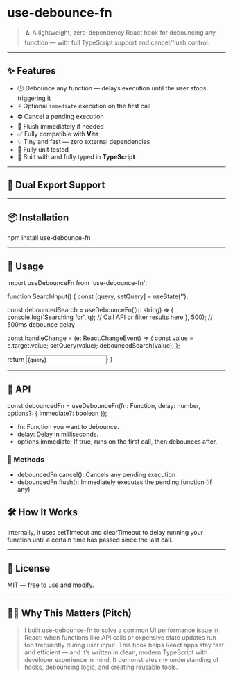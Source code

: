 # use-debounce-fn

> 🪝 A lightweight, zero-dependency React hook for debouncing any function — with full TypeScript support and cancel/flush control.

---

## ✨ Features

- 🕒 Debounce any function — delays execution until the user stops triggering it
- ⚡️ Optional `immediate` execution on the first call
- ⛔️ Cancel a pending execution
- 🚀 Flush immediately if needed
- ✅ Fully compatible with **Vite**
- 💡 Tiny and fast — zero external dependencies
- 🧪 Fully unit tested
- 🧠 Built with and fully typed in **TypeScript**

---

## 🔄 Dual Export Support

---

## 📦 Installation

npm install use-debounce-fn

---

## 🔧 Usage

import useDebounceFn from 'use-debounce-fn';

function SearchInput() {
const [query, setQuery] = useState('');

const debouncedSearch = useDebounceFn((q: string) => {
console.log('Searching for', q);
// Call API or filter results here
}, 500); // 500ms debounce delay

const handleChange = (e: React.ChangeEvent<HTMLInputElement>) => {
const value = e.target.value;
setQuery(value);
debouncedSearch(value);
};

return <input value={query} onChange={handleChange} />;
}

---

## 🧰 API

const debouncedFn = useDebounceFn(fn: Function, delay: number, options?: {
immediate?: boolean
});

- fn: Function you want to debounce.
- delay: Delay in milliseconds.
- options.immediate: If true, runs on the first call, then debounces after.

### 🔁 Methods

- debouncedFn.cancel(): Cancels any pending execution
- debouncedFn.flush(): Immediately executes the pending function (if any)

## 🛠 How It Works

Internally, it uses setTimeout and clearTimeout to delay running your function until a certain time has passed since the last call.

---

## 📄 License

MIT — free to use and modify.

---

## 🧑‍💼 Why This Matters (Pitch)

> I built use-debounce-fn to solve a common UI performance issue in React: when functions like API calls or expensive state updates run too frequently during user input. This hook helps React apps stay fast and efficient — and it’s written in clean, modern TypeScript with developer experience in mind. It demonstrates my understanding of hooks, debouncing logic, and creating reusable tools.
